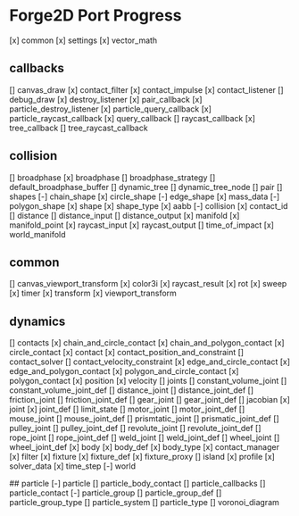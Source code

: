 # Forge2D Port Progress

[x] common
[x] settings
[x] vector_math

## callbacks
[] canvas_draw
[x] contact_filter
[x] contact_impulse
[x] contact_listener
[] debug_draw
[x] destroy_listener
[x] pair_callback
[x] particle_destroy_listener
[x] particle_query_callback
[x] particle_raycast_callback
[x] query_callback
[] raycast_callback
[x] tree_callback
[] tree_raycast_callback

## collision
[] broadphase
	[x] broadphase
	[] broadphase_strategy
	[] default_broadphase_buffer
	[] dynamic_tree
	[] dynamic_tree_node
	[] pair
[] shapes
	[-] chain_shape
	[x] circle_shape
	[-] edge_shape
	[x] mass_data
	[-] polygon_shape
	[x] shape
	[x] shape_type
[x] aabb
[-] collision
[x] contact_id
[] distance
[] distance_input
[] distance_output
[x] manifold
[x] manifold_point
[x] raycast_input
[x] raycast_output
[] time_of_impact
[x] world_manifold

## common
[] canvas_viewport_transform
[x] color3i
[x] raycast_result
[x] rot
[x] sweep
[x] timer
[x] transform
[x] viewport_transform

## dynamics
[] contacts
	[x] chain_and_circle_contact
	[x] chain_and_polygon_contact
	[x] circle_contact
	[x] contact
	[x] contact_position_and_constraint
	[] contact_solver
	[] contact_velocity_constraint
	[x] edge_and_circle_contact
	[x] edge_and_polygon_contact
	[x] polygon_and_circle_contact
	[x] polygon_contact
	[x] position
	[x] velocity
[] joints
	[] constant_volume_joint
	[] constant_volume_joint_def
	[] distance_joint
	[] distance_joint_def
	[] friction_joint
	[] friction_joint_def
	[] gear_joint
	[] gear_joint_def
	[] jacobian
	[x] joint
	[x] joint_def
	[] limit_state
	[] motor_joint
	[] motor_joint_def
	[] mouse_joint
	[] mouse_joint_def
	[] prismtatic_joint
	[] prismatic_joint_def
	[] pulley_joint
	[] pulley_joint_def
	[] revolute_joint
	[] revolute_joint_def
	[] rope_joint
	[] rope_joint_def
	[] weld_joint
	[] weld_joint_def
	[] wheel_joint
	[] wheel_joint_def
[x] body
[x] body_def
[x] body_type
[x] contact_manager
[x] filter
[x] fixture
[x] fixture_def
[x] fixture_proxy
[] island
[x] profile
[x] solver_data
[x] time_step
[-] world

## particle
[-] particle
[] particle_body_contact
[] particle_callbacks
[] particle_contact
[-] particle_group
[] particle_group_def
[] particle_group_type
[] particle_system
[] particle_type
[] voronoi_diagram